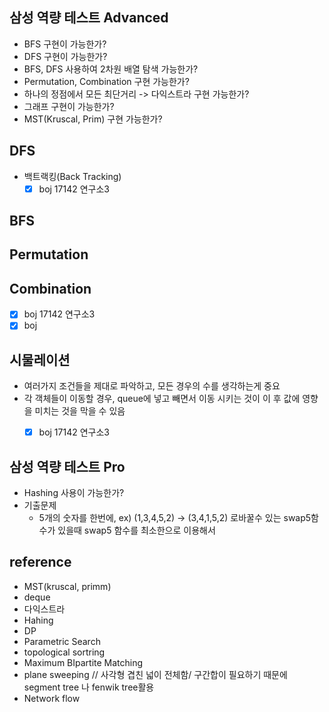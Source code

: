 ## 삼성 역량 테스트 Advanced
- BFS 구현이 가능한가?
- DFS 구현이 가능한가?
- BFS, DFS 사용하여 2차원 배열 탐색 가능한가?
- Permutation, Combination 구현 가능한가?
- 하나의 정점에서 모든 최단거리 -> 다익스트라 구현 가능한가?
- 그래프 구현이 가능한가?
- MST(Kruscal, Prim) 구현 가능한가?

## DFS
- 백트랙킹(Back Tracking)
  - [x] boj 17142 연구소3
## BFS
## Permutation
## Combination
- [x] boj 17142 연구소3
- [x] boj 
## 시물레이션
- 여러가지 조건들을 제대로 파악하고, 모든 경우의 수를 생각하는게 중요
- 각 객체들이 이동할 경우, queue에 넣고 빼면서 이동 시키는 것이 이 후 값에 영향을 미치는 것을 막을 수 있음
  - [x] boj 17142 연구소3
  
  
## 삼성 역량 테스트 Pro
- Hashing 사용이 가능한가?
- 기출문제
  - 5개의 숫자를 한번에, ex) (1,3,4,5,2) -> (3,4,1,5,2) 로바꿀수 있는 swap5함수가 있을때 swap5 함수를 최소한으로 이용해서 
## reference
- MST(kruscal, primm)
- deque
- 다익스트라
- Hahing
- DP
- Parametric Search
- topological sortring
- Maximum BIpartite Matching
- plane sweeping // 사각형 겹친 넓이 전체함/ 구간합이 필요하기 때문에 segment tree 나 fenwik tree활용
- Network flow
